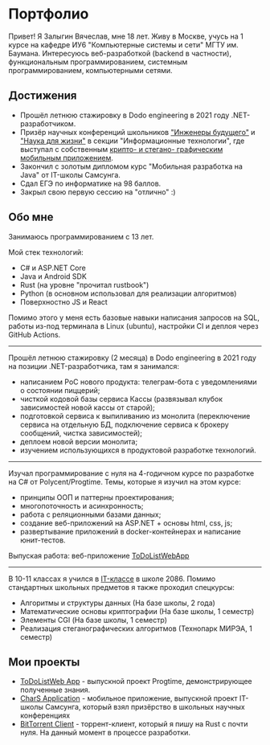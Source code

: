 # Портфолио

Привет! Я Залыгин Вячеслав, мне 18 лет. Живу в Москве, учусь на 1 курсе на кафедре ИУ6 "Компьютерные системы и сети" МГТУ им. Баумана. Интересуюсь веб-разработкой (backend в частности), функциональным программированием, системным программированием, компьютерными сетями. 

## Достижения

* Прошёл летнюю стажировку в Dodo engineering в 2021 году .NET-разработчиком.
* Призёр научных конференций школьников ["Инженеры будущего"](./static/attachments/engineers.jpg) и ["Наука для жизни"](./static/attachments/science.jpg) в секции "Информационные технологии", где выступал с собственным [крипто- и стегано- графическим мобильным приложением](https://github.com/vzalygin/Chars).
* Закончил с золотым дипломом курс "Мобильная разработка на Java" от IT-школы Самсунга.
* Сдал ЕГЭ по информатике на 98 баллов.
* Закрыл свою первую сессию на "отлично" :)

## Обо мне

Занимаюсь программированием c 13 лет.

Мой стек технологий:

* C# и ASP.NET Core 
* Java и Android SDK
* Rust (на уровне "прочитал rustbook")
* Python (в основном использовал для реализации алгоритмов)
* Поверхностно JS и React

Помимо этого у меня есть базовые навыки написания запросов на SQL, работы из-под терминала в Linux (ubuntu), настройки CI и деплоя через GitHub Actions. 

---

Прошёл летнюю стажировку (2 месяца) в Dodo engineering в 2021 году на позиции .NET-разработчика, там я занимался:

* написанием PoC нового продукта: телеграм-бота с уведомлениями о состоянии пиццерий;
* чисткой кодовой базы сервиса Кассы (развязывал клубок зависимостей новой кассы от старой); 
* подготовкой сервиса к выпиливанию из монолита (переключение сервиса на отдельную БД, подключение сервиса к брокеру сообщений, чистка зависимостей);
* деплоем новой версии монолита;
* изучением использующихся в продуктовой разработке технологий.

---

Изучал программирование с нуля на 4-годичном курсе по разработке на C# от Polycent/Progtime. Темы, которые я изучил на этом курсе:

* принципы ООП и паттерны проектирования;
* многопоточность и асинхронность;
* работа с реляционными базами данных;
* создание веб-приложений на ASP.NET + основы html, css, js;
* развертывание приложений в docker-контейнерах и написание юнит-тестов. 

Выпуская работа: веб-приложение [ToDoListWebApp](https://github.com/vzalygin/TODOListWebApp)

---

В 10-11 классах я учился в [IT-классе](https://profil.mos.ru/it/o-proekte.html) в школе 2086. Помимо стандартных школьных предметов я также проходил спецкурсы:

* Алгоритмы и структуры данных (На базе школы, 2 года)
* Математические основы криптографии (На базе школы, 1 семестр)
* Элементы CGI (На базе школы, 1 семестр)
* Реализация стеганографических алгоритмов (Технопарк МИРЭА, 1 семестр)

## Мои проекты

* [ToDoListWeb App](https://github.com/vzalygin/TODOListWebApp) - выпускной проект Progtime, демонстрирующее полученные знания.
* [CharS Application](https://github.com/vzalygin/Chars) - мобильное приложение, выпускной проект IT-школы Самсунга, который взял призёрство в школьных научных конференциях
* [BitTorrent Client](https://github.com/vzalygin/bittorrent_client) - торрент-клиент, который я пишу на Rust с почти нуля. На данный момент в процессе разработки.